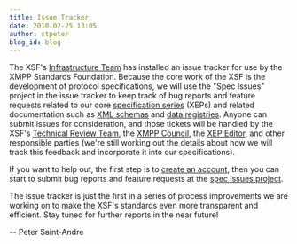 ```yaml
---
title: Issue Tracker
date: 2010-02-25 13:05
author: stpeter
blog_id: blog
---
```


The XSF's [Infrastructure Team](https://xmpp.org/xsf/teams/infrastructure/) has installed an issue tracker for use by the XMPP Standards Foundation. Because the core work of the XSF is the development of protocol specifications, we will use the "Spec Issues" project in the issue tracker to keep track of bug reports and feature requests related to our core [specification series](https://xmpp.org/extensions/) (XEPs) and related documentation such as [XML schemas](https://xmpp.org/schemas/) and [data registries](https://xmpp.org/registrar/). Anyone can submit issues for consideration, and those tickets will be handled by the XSF's [Technical Review Team](https://xmpp.org/xsf/teams/techreview/), the [XMPP Council](https://xmpp.org/council/), the [XEP Editor](https://xmpp.org/extensions/editor.shtml), and other responsible parties (we're still working out the details about how we will track this feedback and incorporate it into our specifications).

If you want to help out, the first step is to [create an account](http://tracker.xmpp.org/), then you can start to submit bug reports and feature requests at the [spec issues project](http://tracker.xmpp.org/browse/SPEC).

The issue tracker is just the first in a series of process improvements we are working on to make the XSF's standards even more transparent and efficient. Stay tuned for further reports in the near future!

-- Peter Saint-Andre
